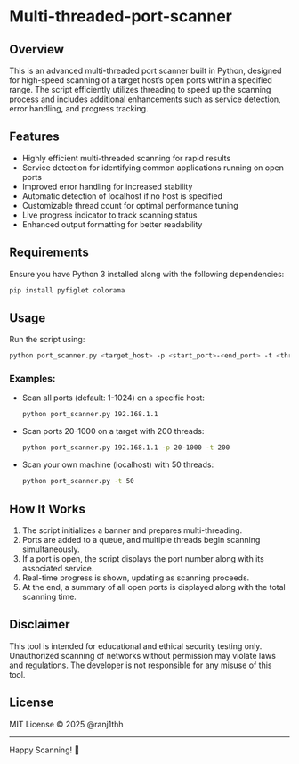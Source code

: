 # Multi-threaded-port-scanner

## Overview
This is an advanced multi-threaded port scanner built in Python, designed for high-speed scanning of a target host’s open ports within a specified range. The script efficiently utilizes threading to speed up the scanning process and includes additional enhancements such as service detection, error handling, and progress tracking.

## Features
- Highly efficient multi-threaded scanning for rapid results
- Service detection for identifying common applications running on open ports
- Improved error handling for increased stability
- Automatic detection of localhost if no host is specified
- Customizable thread count for optimal performance tuning
- Live progress indicator to track scanning status
- Enhanced output formatting for better readability

## Requirements
Ensure you have Python 3 installed along with the following dependencies:
```bash
pip install pyfiglet colorama
```

## Usage
Run the script using:
```bash
python port_scanner.py <target_host> -p <start_port>-<end_port> -t <threads>
```

### Examples:
- Scan all ports (default: 1-1024) on a specific host:
  ```bash
  python port_scanner.py 192.168.1.1
  ```
- Scan ports 20-1000 on a target with 200 threads:
  ```bash
  python port_scanner.py 192.168.1.1 -p 20-1000 -t 200
  ```
- Scan your own machine (localhost) with 50 threads:
  ```bash
  python port_scanner.py -t 50
  ```

## How It Works
1. The script initializes a banner and prepares multi-threading.
2. Ports are added to a queue, and multiple threads begin scanning simultaneously.
3. If a port is open, the script displays the port number along with its associated service.
4. Real-time progress is shown, updating as scanning proceeds.
5. At the end, a summary of all open ports is displayed along with the total scanning time.

## Disclaimer
This tool is intended for educational and ethical security testing only. Unauthorized scanning of networks without permission may violate laws and regulations. The developer is not responsible for any misuse of this tool.

## License
MIT License © 2025 @ranj1thh

---
Happy Scanning! 🚀

